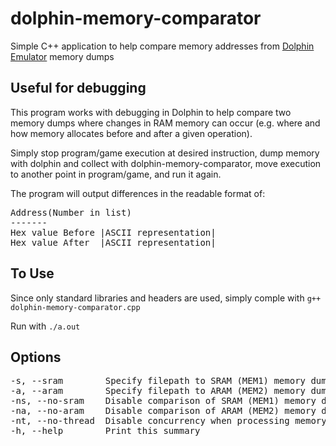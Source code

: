 # dolphin-memory-comparator
Simple C++ application to help compare memory addresses from [Dolphin Emulator](https://dolphin-emu.org/) memory dumps

## Useful for debugging
This program works with debugging in Dolphin to help compare two memory dumps where changes in RAM memory can occur (e.g. where and how memory allocates before and after a given operation).

Simply stop program/game execution at desired instruction, dump memory with dolphin and collect with dolphin-memory-comparator, move execution to another point in program/game, and run it again.

The program will output differences in the readable format of:<br>
<pre>
Address(Number in list)
-------
Hex value Before |ASCII representation|
Hex value After  |ASCII representation|
</pre>

## To Use
Since only standard libraries and headers are used, simply comple with `g++ dolphin-memory-comparator.cpp`

Run with `./a.out`

## Options
<pre>
-s, --sram        Specify filepath to SRAM (MEM1) memory dump file (ram.raw as generated by Dolphin)
-a, --aram        Specify filepath to ARAM (MEM2) memory dump file (aram.raw as generated by Dolphin)
-ns, --no-sram    Disable comparison of SRAM (MEM1) memory dumps
-na, --no-aram    Disable comparison of ARAM (MEM2) memory dumps
-nt, --no-thread  Disable concurrency when processing memory
-h, --help        Print this summary
</pre>
